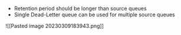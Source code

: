 - Retention period should be longer than source queues
- Single Dead-Letter queue can be used for multiple source queues

![[Pasted image 20230309183943.png]]